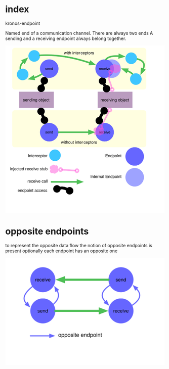 index
=====

kronos-endpoint

Named end of a communication channel.
There are always two ends A sending and a receiving endpoint always belong together.

![request forwarding](images/requestForwarding.svg)


opposite endpoints
===
to represent the opposite data flow the notion of opposite endpoints
is present optionally each endpoint has an opposite one

![opposite endpoint](images/opposite.svg)
